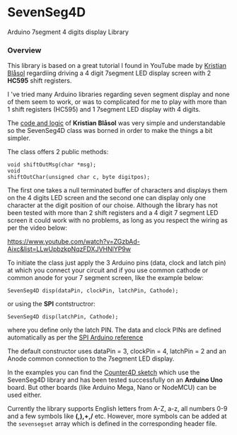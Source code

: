 # SevenSeg4D
Arduino 7segment 4 digits display Library

<h3>Overview</h3>
<p>This library is based on a great tutorial I found in YouTube made by <a href="https://www.youtube.com/channel/UC9NeBnf-9pzDC3C86MeOJvA">Kristian Blåsol</a> regardiing driving a 4 digit 7segment LED display screen with 2 <b>HC595</b> shift registers.</p>

<p>I 've tried many Arduino libraries regarding seven segment display and none of them seem to work, or was to complicated for me to play with more than 1 shift registers (HC595) and 1 7segment LED display with 4 digits.</p>

<p>The <a href="http://duinos.net/files/2015/four_digit_595_1234.ino">code and logic</a> of <b>Kristian Blåsol</b> was very simple and understandable so the SevenSeg4D class was borned in order to make the things a bit simpler.</p>

<p>The class offers 2 public methods:

<code>void shiftOutMsg(char *msg);</code><br>
<code>void shiftOutChar(unsigned char c, byte digitpos);</code></p>

<p>The first one takes a null terminated buffer of characters and displays them on the 4 digits LED screen and the second one can display only one character at the digit position of our choise. Although the library has not been tested with more than 2 shift registers and a 4 digit 7 segment LED screen it could work with no problems, as long as you respect the wiring as per the video below:</p>

https://www.youtube.com/watch?v=ZGzbAd-Aixc&list=LLwUpbzkpNqzFDXJVHNlYP9w

<p>To initiate the class just apply the 3 Arduino pins (data, clock and latch pin) at which you connect your circuit and if you use common cathode or common anode for your 7 segment screen, like the example below:</p>
<code>SevenSeg4D disp(dataPin, clockPin, latchPin, Cathode);</code>
<br><p>or using the <b>SPI</b> contstructror:</p>
<code>SevenSeg4D disp(latchPin, Cathode);</code>
<br><p>where you define only the latch PIN. The data and clock PINs are defined automatically as per the <a href="https://www.arduino.cc/en/Reference/SPI">SPI Arduino reference</a></p>

<p>The default constructor uses dataPin = 3, clockPin = 4, latchPin = 2 and an Anode common connection to the 7segment LED display.</p>

<p>In the examples you can find the <a href="https://youtu.be/4xm0x6XxDis" title="Counter4D project on YouTube">Counter4D sketch</a> which use the SevenSeg4D library and has been tested successfully on an <b>Arduino Uno</b> board. But other boards (like Arduino Mega, Nano or NodeMCU) can be used either.</p>

<p>Currently the library supports English letters from A-Z, a-z, all numbers 0-9 and a few symbols like <b>(,),+,/</b> etc. However, more symbols can be added at the <code>sevensegset</code> array which is defined in the corresponding header file.</p>
